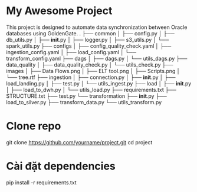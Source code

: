# My Awesome Project
This project is designed to automate data synchronization between Oracle databases using GoldenGate.
.
├── common
│   ├── config.py
│   ├── db_utils.py
│   ├── __init__.py
│   ├── logger.py
│   ├── s3_utils.py
│   └── spark_utils.py
├── configs
│   ├── config_quality_check.yaml
│   ├── ingestion_config.yaml
│   ├── load_config.yaml
│   └── transform_config.yaml
├── dags
│   ├── dags.py
│   └── utils_dags.py
├── data_quality
│   ├── data_quality_check.py
│   └── utils_check.py
├── images
│   ├── Data Flows.png
│   ├── ELT tool.png
│   ├── Scripts.png
│   └── tree.rtf
├── ingestion
│   ├── connection.py
│   ├── __init__.py
│   ├── load_landing.py
│   ├── test.py
│   └── utils_ingest.py
├── load
│   ├── __init__.py
│   ├── load_to_dwh.py
│   └── utils_load.py
├── requirements.txt
├── STRUCTURE.txt
├── test.py
└── transformation
    ├── __init__.py
    ├── load_to_silver.py
    ├── transform_data.py
    └── utils_transform.py

# Clone repo
git clone https://github.com/yourname/project.git
cd project

# Cài đặt dependencies
pip install -r requirements.txt
